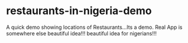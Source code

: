 # restaurants-in-nigeria-demo

A quick demo showing locations of Restaurants...Its a demo. Real App is somewhere else
beautiful idea!!!
beautiful idea for nigerians!!!
